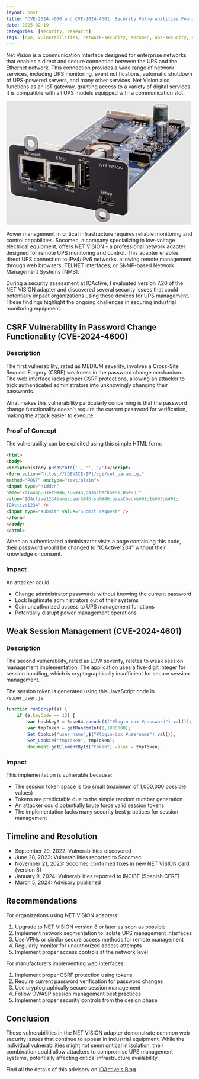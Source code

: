 ```yaml
---
layout: post
title: "CVE-2024-4600 and CVE-2024-4601. Security Vulnerabilities Found in Socomec NET VISION UPS Network Adapter"
date: 2025-02-19
categories: [security, research]
tags: [cve, vulnerabilities, network-security, socomec, ups-security, netvision]
---
```


Net Vision is a communication interface designed for enterprise networks that enables a direct and secure connection between the UPS and the Ethernet network. This connection provides a wide range of network services, including UPS monitoring, event notifications, automatic shutdown of UPS-powered servers, and many other services. Net Vision also functions as an IoT gateway, granting access to a variety of digital services. It is compatible with all UPS models equipped with a communication slot.

![](img/socomec.png)

Power management in critical infrastructure requires reliable monitoring and control capabilities. Socomec, a company specializing in low-voltage electrical equipment, offers NET VISION - a professional network adapter designed for remote UPS monitoring and control. This adapter enables direct UPS connection to IPv4/IPv6 networks, allowing remote management through web browsers, TELNET interfaces, or SNMP-based Network Management Systems (NMS).

During a security assessment at IOActive, I evaluated version 7.20 of the NET VISION adapter and discovered several security issues that could potentially impact organizations using these devices for UPS management. These findings highlight the ongoing challenges in securing industrial monitoring equipment.

## CSRF Vulnerability in Password Change Functionality (CVE-2024-4600)

### Description
The first vulnerability, rated as MEDIUM severity, involves a Cross-Site Request Forgery (CSRF) weakness in the password change mechanism. The web interface lacks proper CSRF protections, allowing an attacker to trick authenticated administrators into unknowingly changing their passwords.

What makes this vulnerability particularly concerning is that the password change functionality doesn't require the current password for verification, making the attack easier to execute.


### Proof of Concept
The vulnerability can be exploited using this simple HTML form:


```html
<html>
<body>
<script>history.pushState('', '', '/')</script>
<form action="https://[DEVICE-IP]/cgi/set_param.cgi"
method="POST" enctype="text/plain">
<input type="hidden"
name="xml&amp;user&#46;su&#46;passCheck&#91;0&#93;"
value="IOActive1234&amp;user&#46;su&#46;passCheck&#91;1&#93;&#61;
IOActive1234" />
<input type="submit" value="Submit request" />
</form>
</body>
</html>
```

When an authenticated administrator visits a page containing this code, their password would be changed to "IOActive1234" without their knowledge or consent.


### Impact
An attacker could:
- Change administrator passwords without knowing the current password
- Lock legitimate administrators out of their systems
- Gain unauthorized access to UPS management functions
- Potentially disrupt power management operations


## Weak Session Management (CVE-2024-4601)

### Description
The second vulnerability, rated as LOW severity, relates to weak session management implementation. The application uses a five-digit integer for session handling, which is cryptographically insufficient for secure session management.

The session token is generated using this JavaScript code in `/super_user.js`:

```javascript
function runScript(e) {
    if (e.keyCode == 13) {
        var hashkey2 = Base64.encode($("#login-box #password").val());
        var tmpToken = getRandomInt(1,1000000);
        Set_Cookie("user_name",$("#login-box #username").val());
        Set_Cookie("tmpToken", tmpToken);
        document.getElementById("token").value = tmpToken;
```

### Impact
This implementation is vulnerable because:
- The session token space is too small (maximum of 1,000,000 possible values)
- Tokens are predictable due to the simple random number generation
- An attacker could potentially brute force valid session tokens
- The implementation lacks many security best practices for session management


## Timeline and Resolution
- September 29, 2022: Vulnerabilities discovered
- June 28, 2023: Vulnerabilities reported to Socomec
- November 21, 2023: Socomec confirmed fixes in new NET VISION card (version 8)
- January 9, 2024: Vulnerabilities reported to INCIBE (Spanish CERT)
- March 5, 2024: Advisory published


## Recommendations
For organizations using NET VISION adapters:

1. Upgrade to NET VISION version 8 or later as soon as possible
2. Implement network segmentation to isolate UPS management interfaces
3. Use VPNs or similar secure access methods for remote management
4. Regularly monitor for unauthorized access attempts
5. Implement proper access controls at the network level

For manufacturers implementing web interfaces:

1. Implement proper CSRF protection using tokens
2. Require current password verification for password changes
3. Use cryptographically secure session management
4. Follow OWASP session management best practices
5. Implement proper security controls from the design phase


## Conclusion
These vulnerabilities in the NET VISION adapter demonstrate common web security issues that continue to appear in industrial equipment. While the individual vulnerabilities might not seem critical in isolation, their combination could allow attackers to compromise UPS management systems, potentially affecting critical infrastructure availability.

Find all the details of this advisory on [IOActive's Blog](https://info.ioactive.com/acton/attachment/34793/f-c12d52b0-c78e-47d5-86aa-7fc84eadb95f/1/-/-/-/-/IOActive%20Security%20Advisory%20-%20Socomec%20NET%20VISION%20Multiple%20Vulnerabilities.pdf)

